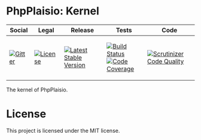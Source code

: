# PhpPlaisio: Kernel

<table>
<thead>
<tr>
<th>Social</th>
<th>Legal</th>
<th>Release</th>
<th>Tests</th>
<th>Code</th>
</tr>
</thead>
<tbody>
<tr>
<td>
<a href="https://gitter.im/PhpPlaisio/PhpPlaisio"><img src="https://badges.gitter.im/PhpPlaisio/PhpPlaisio.svg" alt="Gitter"/></a>
</td>
<td>
<a href="https://packagist.org/packages/plaisio/kernel"><img src="https://poser.pugx.org/plaisio/kernel/license" alt="License"/></a>
</td>
<td>
<a href="https://packagist.org/packages/plaisio/kernel"><img src="https://poser.pugx.org/plaisio/kernel/v/stable" alt="Latest Stable Version"/></a>
</td>
<td>

<a href="https://github.com/PhpPlaisio/kernel/actions/workflows/unit.yml"><img src="https://github.com/PhpPlaisio/kernel/actions/workflows/unit.yml/badge.svg" alt="Build Status"/></a><br/>
<a href="https://codecov.io/gh/PhpPlaisio/kernel"><img src="https://codecov.io/gh/PhpPlaisio/kernel/branch/master/graph/badge.svg" alt="Code Coverage"/></a>
</td>
<td>
<a href="https://scrutinizer-ci.com/g/PhpPlaisio/kernel/?branch=master"><img src="https://scrutinizer-ci.com/g/PhpPlaisio/kernel/badges/quality-score.png?b=master" alt="Scrutinizer Code Quality"/></a>
</td>
</tr>
</tbody>
</table>

The kernel of PhpPlaisio.

#  License

This project is licensed under the MIT license.

